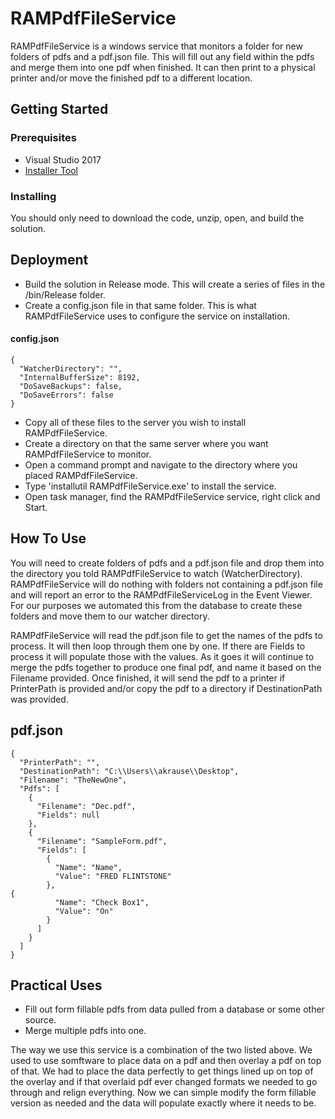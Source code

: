 # RAMPdfFileService
RAMPdfFileService is a windows service that monitors a folder for new folders of pdfs and a pdf.json file.  This will fill out any field within the pdfs and merge them into one pdf when finished.  It can then print to a physical printer and/or move the finished pdf to a different location.

## Getting Started
### Prerequisites
* Visual Studio 2017
* [Installer Tool](https://docs.microsoft.com/en-us/dotnet/framework/tools/installutil-exe-installer-tool)
### Installing
You should only need to download the code, unzip, open, and build the solution.
## Deployment
* Build the solution in Release mode.  This will create a series of files in the /bin/Release folder.
* Create a config.json file in that same folder.  This is what RAMPdfFileService uses to configure the service on installation.
#### config.json
```
{
  "WatcherDirectory": "",
  "InternalBufferSize": 8192, 
  "DoSaveBackups": false,
  "DoSaveErrors": false
}
```
* Copy all of these files to the server you wish to install RAMPdfFileService.
* Create a directory on that the same server where you want RAMPdfFileService to monitor.
* Open a command prompt and navigate to the directory where you placed RAMPdfFileService.
* Type 'installutil RAMPdfFileService.exe' to install the service.
* Open task manager, find the RAMPdfFileService service, right click and Start.
## How To Use
You will need to create folders of pdfs and a pdf.json file and drop them into the directory you told RAMPdfFileService to watch (WatcherDirectory).  RAMPdfFileService will do nothing with folders not containing a pdf.json file and will report an error to the RAMPdfFileServiceLog in the Event Viewer.  For our purposes we automated this from the database to create these folders and move them to our watcher directory.

RAMPdfFileService will read the pdf.json file to get the names of the pdfs to process.  It will then loop through them one by one.  If there are Fields to process it will populate those with the values.  As it goes it will continue to merge the pdfs together to produce one final pdf, and name it based on the Filename provided.  Once finished, it will send the pdf to a printer if PrinterPath is provided and/or copy the pdf to a directory if DestinationPath was provided.
## pdf.json
```
{
  "PrinterPath": "",
  "DestinationPath": "C:\\Users\\akrause\\Desktop",
  "Filename": "TheNewOne",
  "Pdfs": [
    {
      "Filename": "Dec.pdf",
      "Fields": null
    },
    {
      "Filename": "SampleForm.pdf",
      "Fields": [
        {
          "Name": "Name",
          "Value": "FRED FLINTSTONE"
        },
{
          "Name": "Check Box1",
          "Value": "On"
        }
      ]
    }
  ]
}
```
## Practical Uses
* Fill out form fillable pdfs from data pulled from a database or some other source.
* Merge multiple pdfs into one.

The way we use this service is a combination of the two listed above.  We used to use somftware to place data on a pdf and then overlay a pdf on top of that.  We had to place the data perfectly to get things lined up on top of the overlay and if that overlaid pdf ever changed formats we needed to go through and relign everything.  Now we can simple modify the form fillable version as needed and the data will populate exactly where it needs to be.
